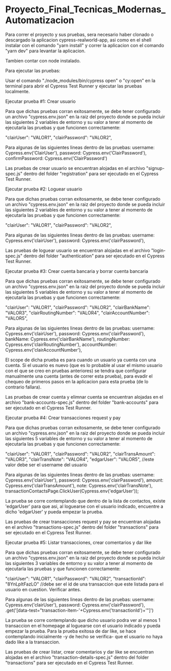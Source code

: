 # Proyecto_Final_Tecnicas_Modernas_Automatizacion

Para correr el proyecto y sus pruebas, sera necesario haber clonado o descargado la aplicacion cypress-realworld-app, asi como en el shell instalar 
con el comando "yarn install" y correr la aplicacion con el comando "yarn dev" para levantar la aplicacion.

Tambien contar con node instalado.

Para ejecutar las pruebas:

Usar el comando "./node_modules/bin/cypress open" o "cy:open" en la terminal para abrir el Cypress Test Runner y ejecutar las pruebas localmente.

Ejecutar prueba #1: Crear usuario

Para que dichas pruebas corran exitosamente, se debe tener configurado un archivo "cypress.env.json" en la raiz del proyecto donde se pueda incluir 
las siguientes 2 variables de entorno y su valor a tener al momento de ejecutarla las pruebas y que funcionen correctamente:

  "clairUser": "VALOR1",
  "clairPassword": "VALOR2",

Para algunas de las siguientes lineas dentro de las pruebas:
  username:  Cypress.env('ClairUser'),
  password:  Cypress.env('ClairPassword'),
  confirmPassword: Cypress.env('ClairPassword')
  
Las pruebas de crear usuario se encuentran alojadas en el archivo "signup-spec.js" dentro del folder "registration" para ser ejecutado en el Cypress Test Runner.


Ejecutar prueba #2: Loguear usuario

Para que dichas pruebas corran exitosamente, se debe tener configurado un archivo "cypress.env.json" en la raiz del proyecto donde se pueda incluir 
las siguientes 2 variables de entorno y su valor a tener al momento de ejecutarla las pruebas y que funcionen correctamente:

  "clairUser": "VALOR1",
  "clairPassword": "VALOR2",

Para algunas de las siguientes lineas dentro de las pruebas:
  username: Cypress.env('clairUser'),
  password: Cypress.env('clairPassword'),
  
Las pruebas de loguear usuario se encuentran alojadas en el archivo "login-spec.js" dentro del folder "authentication" para ser ejecutado en el Cypress Test Runner.


Ejecutar prueba #3: Crear cuenta bancaria y borrar cuenta bancaria

Para que dichas pruebas corran exitosamente, se debe tener configurado un archivo "cypress.env.json" en la raiz del proyecto donde se pueda incluir 
las siguientes 5 variables de entorno y su valor a tener al momento de ejecutarla las pruebas y que funcionen correctamente:

  "clairUser": "VALOR1",
  "clairPassword": "VALOR2",
  "clairBankName": "VALOR3",
  "clairRoutingNumber": "VALOR4",
  "clairAccountNumber": "VALOR5",

Para algunas de las siguientes lineas dentro de las pruebas:
  username: Cypress.env('clairUser'),
  password: Cypress.env('clairPassword'),
  bankName: Cypress.env('clairBankName'),
  routingNumber: Cypress.env('clairRoutingNumber'),
  accountNumber: Cypress.env('clairAccountNumber'),
  
El scope de dicha prueba es para cuando un usuario ya cuenta con una cuenta. Si el usuario es nuevo (que es lo probable al usar el mismo usuario con el que se creo
en pruebas anteriores) se tendra que configurar manualmente una cuenta (antes de correr esta prueba), para evadir el chequeo de primeros pasos en la aplicacion
para esta prueba (de lo contrario fallara).
  
Las pruebas de crear cuenta y elimnar cuenta se encuentran alojadas en el archivo "bank-accounts-spec.js" dentro del folder "bank-accounts" para ser ejecutado en
el Cypress Test Runner.


Ejecutar prueba #4: Crear transacciones request y pay

Para que dichas pruebas corran exitosamente, se debe tener configurado un archivo "cypress.env.json" en la raiz del proyecto donde se pueda incluir 
las siguientes 5 variables de entorno y su valor a tener al momento de ejecutarla las pruebas y que funcionen correctamente:

  "clairUser": "VALOR1",
  "clairPassword": "VALOR2",
  "clairTransAmount": "VALOR3",
  "clairTransNote": "VALOR4",
  "edgarUser": "VALOR5", //este valor debe ser el username del usuario

Para algunas de las siguientes lineas dentro de las pruebas:
  username: Cypress.env('clairUser'),
  password: Cypress.env('clairPassword'),
  amount: Cypress.env('clairTransAmount'),
  note: Cypress.env('clairTransNote'),
  transactionContactsPage.ClickUser(Cypress.env('edgarUser'));
  
La prueba se corre contemplando que dentro de la lista de contactos, existe 'edgarUser' para que asi, al loguearse con el usuario indicado, encuentre a dicho 'edgarUser'
y pueda empezar la prueba.
  
Las pruebas de crear transacciones request y pay se encuentran alojadas en el archivo "transactions-spec.js" dentro del folder "transactions" para ser ejecutado en
el Cypress Test Runner.


Ejecutar prueba #5: Listar transacciones, crear comentarios y dar like

Para que dichas pruebas corran exitosamente, se debe tener configurado un archivo "cypress.env.json" en la raiz del proyecto donde se pueda incluir 
las siguientes 3 variables de entorno y su valor a tener al momento de ejecutarla las pruebas y que funcionen correctamente:

  "clairUser": "VALOR1",
  "clairPassword": "VALOR2",
  "transactionId": "8YnLpItFazLO" //debe ser el id de una transaccion que este listada para el usuario en cuestion. Verificar antes.

Para algunas de las siguientes lineas dentro de las pruebas:
  username: Cypress.env('clairUser'),
  password: Cypress.env('clairPassword'),
  .get('[data-test="transaction-item-'+Cypress.env('transactionId')+'"]')
  
La prueba se corre contemplando que dicho usuario podra ver al menos 1 transaccion en el homepage al loguearse con el usuario indicado y pueda empezar la prueba.
Para la prueba exitosa de dar like, se hace contemplando inicialmente -y de hecho se verifica- que el usuario no haya dado like a la transaccion.
  
Las pruebas de crear listar, crear comentarios y dar like se encuentran alojadas en el archivo "transaction-details-spec.js" dentro del folder "transactions" 
para ser ejecutado en el Cypress Test Runner.
